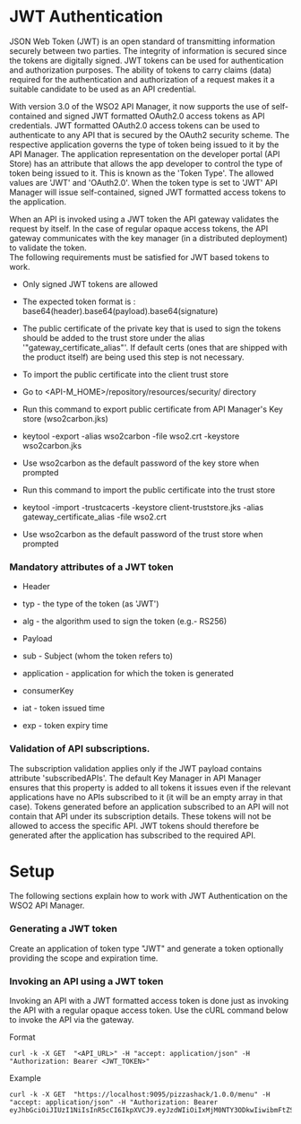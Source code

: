 # JWT Authentication

JSON Web Token (JWT) is an open standard of transmitting information securely between two parties. The integrity of information is secured since the tokens are digitally signed. JWT tokens can be used for authentication and authorization purposes. The ability of tokens to carry claims (data) required for the authentication and authorization of a request makes it a suitable candidate to be used as an API credential.

With version 3.0 of the WSO2 API Manager, it now supports the use of self-contained and signed JWT formatted OAuth2.0 access tokens as API credentials. JWT formatted OAuth2.0 access tokens can be used to authenticate to any API that is secured by the OAuth2 security scheme. The respective application governs the type of token being issued to it by the API Manager. The application representation on the developer portal (API Store) has an attribute that allows the app developer to control the type of token being issued to it. This is known as the 'Token Type'. The allowed values are 'JWT' and 'OAuth2.0'. When the token type is set to 'JWT' API Manager will issue self-contained, signed JWT formatted access tokens to the application.

When an API is invoked using a JWT token the API gateway validates the request by itself. In the case of regular opaque access tokens, the API gateway communicates with the key manager (in a distributed deployment) to validate the token.\
The following requirements must be satisfied for JWT based tokens to work.

-   Only signed JWT tokens are allowed

-   The expected token format is : base64(header).base64(payload).base64(signature) 

-   The public certificate of the private key that is used to sign the tokens should be added to the trust store under the alias '"gateway_certificate_alias"'. If default certs (ones that are shipped with the product itself) are being used this step is not necessary.

-   To import the public certificate into the client trust store

-   Go to <API-M_HOME>/repository/resources/security/ directory

-   Run this command to export public certificate from API Manager's Key store (wso2carbon.jks) 

-   keytool -export -alias wso2carbon -file wso2.crt -keystore wso2carbon.jks

-   Use wso2carbon as the default password of the key store when prompted

-   Run this command to import the public certificate into the trust store 

-   keytool -import -trustcacerts -keystore client-truststore.jks -alias gateway_certificate_alias -file wso2.crt

-   Use wso2carbon as the default password of the trust store when prompted

### Mandatory attributes of a JWT token

-   Header

-   typ - the type of the token (as 'JWT') 

-   alg - the algorithm used to sign the token (e.g.- RS256)

-   Payload

-   sub - Subject (whom the token refers to)

-   application - application for which the token is generated

-   consumerKey

-   iat - token issued time

-   exp - token expiry time

### Validation of API subscriptions.

The subscription validation applies only if the JWT payload contains attribute 'subscribedAPIs'. The default Key Manager in API Manager ensures that this property is added to all tokens it issues even if the relevant applications have no APIs subscribed to it (it will be an empty array in that case). Tokens generated before an application subscribed to an API will not contain that API under its subscription details. These tokens will not be allowed to access the specific API. JWT tokens should therefore be generated after the application has subscribed to the required API.

Setup
=====

The following sections explain how to work with JWT Authentication on the WSO2 API Manager.

### Generating a JWT token

Create an application of token type "JWT" and generate a token optionally providing the scope and expiration time.

<ADD SCREENSHOT OF TOKEN GENERATION>

### Invoking an API using a JWT token

Invoking an API with a JWT formatted access token is done just as invoking the API with a regular opaque access token. Use the cURL command below to invoke the API via the gateway.

Format

`
curl -k -X GET  "<API_URL>" -H "accept: application/json" -H "Authorization: Bearer <JWT_TOKEN>"
`

Example

```
curl -k -X GET  "https://localhost:9095/pizzashack/1.0.0/menu" -H "accept: application/json" -H "Authorization: Bearer eyJhbGciOiJIUzI1NiIsInR5cCI6IkpXVCJ9.eyJzdWIiOiIxMjM0NTY3ODkwIiwibmFtZSI6IkpvaG4gRG9lIiwiaWF0IjoxNTE2MjM5MDIyfQ.SflKxwRJSMeKKF2QT4fwpMeJf36POk6yJV_adQssw5c"
```